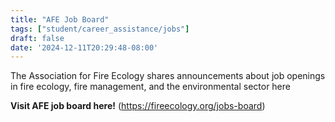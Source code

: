 ```yaml
---
title: "AFE Job Board"
tags: ["student/career_assistance/jobs"]
draft: false
date: '2024-12-11T20:29:48-08:00'
---
```


The Association for Fire Ecology shares announcements about job openings in fire ecology, fire management, and the environmental sector here

**Visit AFE job board here!** (https://fireecology.org/jobs-board)

